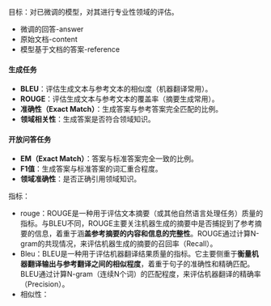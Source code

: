 目标：对已微调的模型，对其进行专业性领域的评估。

-   微调的回答-answer
-   原始文档-content
-   模型基于文档的答案-reference

#### **生成任务**

-   **BLEU**：评估生成文本与参考文本的相似度（机器翻译常用）。
-   **ROUGE**：评估生成文本与参考文本的覆盖率（摘要生成常用）。
-   **准确性（Exact Match）**：生成答案与参考答案完全匹配的比例。
-   **领域相关性**：生成答案是否符合领域知识。

#### **开放问答任务**

-   **EM（Exact Match）**：答案与标准答案完全一致的比例。
-   **F1值**：生成答案与标准答案的词汇重合程度。
-   **领域准确性**：是否正确引用领域知识。

指标：

-   rouge：ROUGE是一种用于评估文本摘要（或其他自然语言处理任务）质量的指标。与BLEU不同，ROUGE主要关注机器生成的摘要中是否捕捉到了参考摘要的信息，着重于涵**盖参考摘要的内容和信息的完整性**。ROUGE通过计算N-gram的共现情况，来评估机器生成的摘要的召回率（Recall）。
-   Bleu：BLEU是一种用于评估机器翻译结果质量的指标。它主要侧重于**衡量机器翻译输出与参考翻译之间的相似程度**，着重于句子的准确性和精确匹配。BLEU通过计算N-gram（连续N个词）的匹配程度，来评估机器翻译的精确率（Precision）。
-   相似性：